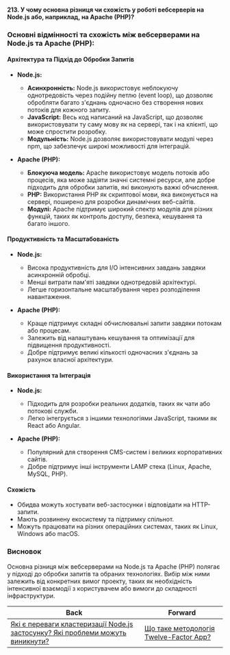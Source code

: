 #### 213. У чому основна різниця чи схожість у роботі вебсерверів на Node.js або, наприклад, на Apache (PHP)?

### Основні відмінності та схожість між вебсерверами на Node.js та Apache (PHP):

#### Архітектура та Підхід до Обробки Запитів

- **Node.js:**
  - **Асинхронність:** Node.js використовує неблокуючу однотредовість через подійну петлю (event loop), що дозволяє обробляти багато з'єднань одночасно без створення нових потоків для кожного запиту.
  - **JavaScript:** Весь код написаний на JavaScript, що дозволяє використовувати ту саму мову як на сервері, так і на клієнті, що може спростити розробку.
  - **Модульність:** Node.js дозволяє використовувати модулі через npm, що забезпечує широкі можливості для інтеграцій.

- **Apache (PHP):**
  - **Блокуюча модель:** Apache використовує модель потоків або процесів, яка може задіяти значні системні ресурси, але добре підходить для обробки запитів, які виконують важкі обчислення.
  - **PHP:** Використання PHP як скриптової мови, яка виконується на сервері, поширено для розробки динамічних веб-сайтів.
  - **Модулі:** Apache підтримує широкий спектр модулів для різних функцій, таких як контроль доступу, безпека, кешування та багато іншого.

#### Продуктивність та Масштабованість

- **Node.js:**
  - Висока продуктивність для I/O інтенсивних завдань завдяки асинхронній обробці.
  - Менші витрати пам'яті завдяки однотредовій архітектурі.
  - Легше горизонтальне масштабування через розподілення навантаження.

- **Apache (PHP):**
  - Краще підтримує складні обчислювальні запити завдяки потокам або процесам.
  - Залежить від налаштувань кешування та оптимізації для підвищення продуктивності.
  - Добре підтримує великі кількості одночасних з'єднань за рахунок власної архітектури.

#### Використання та Інтеграція

- **Node.js:**
  - Підходить для розробки реальних додатків, таких як чати або потокові служби.
  - Легко інтегрується з іншими технологіями JavaScript, такими як React або Angular.

- **Apache (PHP):**
  - Популярний для створення CMS-систем і великих корпоративних сайтів.
  - Добре підтримує інші інструменти LAMP стека (Linux, Apache, MySQL, PHP).

#### Схожість

- Обидва можуть хостувати веб-застосунки і відповідати на HTTP-запити.
- Мають розвинену екосистему та підтримку спільнот.
- Можуть працювати на різних операційних системах, таких як Linux, Windows або macOS.

### Висновок

Основна різниця між вебсерверами на Node.js та Apache (PHP) полягає у підході до обробки запитів та обраних технологіях. Вибір між ними залежить від конкретних вимог проекту, таких як необхідність інтенсивної взаємодії з користувачем або вимоги до складності інфраструктури.

| Back | Forward |
|---|---|
| [Які є переваги кластеризації Node.js застосунку? Які проблеми можуть виникнути?](/ua/senior/architecture/what-are-the-advantages-and-disadvantages-of-clustering-a-nodejs-application.md)  | [Що таке методологія Twelve-Factor App?](/ua/senior/architecture/what-is-the-twelvefactor-app-methodology.md) |